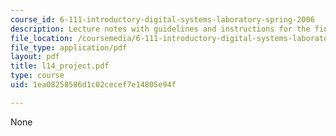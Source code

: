 ```yaml
---
course_id: 6-111-introductory-digital-systems-laboratory-spring-2006
description: Lecture notes with guidelines and instructions for the final project.
file_location: /coursemedia/6-111-introductory-digital-systems-laboratory-spring-2006/1ea08258586d1c02cecef7e14805e94f_l14_project.pdf
file_type: application/pdf
layout: pdf
title: l14_project.pdf
type: course
uid: 1ea08258586d1c02cecef7e14805e94f

---
```

None